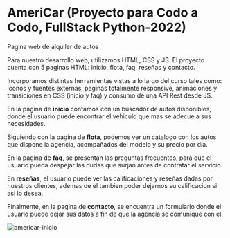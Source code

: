 # AmeriCar (Proyecto para Codo a Codo, FullStack Python-2022)
Pagina web de alquiler de autos


Para nuestro desarrollo web, utilizamos HTML, CSS y JS. El proyecto cuenta con 5 paginas HTML: inicio, flota, faq, reseñas y contacto.

Incorporamos distintas herramientas vistas a lo largo del curso tales como: iconos y fuentes externas, paginas totalmente responsive, animaciones y transiciones en CSS (inicio y faq) y consumo de una API Rest desde JS.

En la pagina de **inicio** contamos con un buscador de autos disponibles, donde el usuario puede encontrar el vehiculo que mas se adecue a sus necesidades.

Siguiendo con la pagina de **flota**, podemos ver un catalogo con los autos que dispone la agencia, acompañados del modelo y su precio por día.

En la pagina de **faq**, se presentan las preguntas frecuentes, para que el usuario pueda despejar las dudas que surjan antes de contratar el servicio.

En **reseñas**, el usuario puede ver las calificaciones y reseñas dadas por nuestros clientes, ademas de el tambien poder dejarnos su calificacion si asi lo desea.

Finalmente, en la pagina de **contacto**, se encuentra un formulario donde el usuario puede dejar sus datos a fin de que la agencia se comunique con el.

![americar-inicio](https://user-images.githubusercontent.com/115589656/197308163-5d6aea55-ce91-4345-a6ee-95c22cd9ae02.png)
